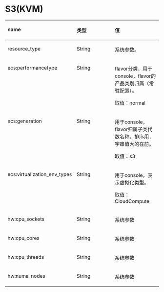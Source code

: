 # S3\(KVM\)<a name="ZH-CN_TOPIC_0114103972"></a>

<a name="zh-cn_topic_0114079835_table40655501"></a>
<table><thead align="left"><tr id="zh-cn_topic_0114079835_row50025933"><th class="cellrowborder" valign="top" width="33.33333333333333%" id="mcps1.1.4.1.1"><p id="zh-cn_topic_0114079835_p25568738"><a name="zh-cn_topic_0114079835_p25568738"></a><a name="zh-cn_topic_0114079835_p25568738"></a>name</p>
</th>
<th class="cellrowborder" valign="top" width="33.33333333333333%" id="mcps1.1.4.1.2"><p id="zh-cn_topic_0114079835_p57801875"><a name="zh-cn_topic_0114079835_p57801875"></a><a name="zh-cn_topic_0114079835_p57801875"></a>类型</p>
</th>
<th class="cellrowborder" valign="top" width="33.33333333333333%" id="mcps1.1.4.1.3"><p id="zh-cn_topic_0114079835_p51440330"><a name="zh-cn_topic_0114079835_p51440330"></a><a name="zh-cn_topic_0114079835_p51440330"></a>值</p>
</th>
</tr>
</thead>
<tbody><tr id="zh-cn_topic_0114079835_row5917164"><td class="cellrowborder" valign="top" width="33.33333333333333%" headers="mcps1.1.4.1.1 "><p id="zh-cn_topic_0114079835_p9528291"><a name="zh-cn_topic_0114079835_p9528291"></a><a name="zh-cn_topic_0114079835_p9528291"></a>resource_type</p>
</td>
<td class="cellrowborder" valign="top" width="33.33333333333333%" headers="mcps1.1.4.1.2 "><p id="zh-cn_topic_0114079835_p33594135"><a name="zh-cn_topic_0114079835_p33594135"></a><a name="zh-cn_topic_0114079835_p33594135"></a>String</p>
</td>
<td class="cellrowborder" valign="top" width="33.33333333333333%" headers="mcps1.1.4.1.3 "><p id="zh-cn_topic_0114079835_p36770415"><a name="zh-cn_topic_0114079835_p36770415"></a><a name="zh-cn_topic_0114079835_p36770415"></a>系统参数。</p>
</td>
</tr>
<tr id="zh-cn_topic_0114079835_row62498284"><td class="cellrowborder" valign="top" width="33.33333333333333%" headers="mcps1.1.4.1.1 "><p id="zh-cn_topic_0114079835_p29196278"><a name="zh-cn_topic_0114079835_p29196278"></a><a name="zh-cn_topic_0114079835_p29196278"></a>ecs:performancetype</p>
</td>
<td class="cellrowborder" valign="top" width="33.33333333333333%" headers="mcps1.1.4.1.2 "><p id="zh-cn_topic_0114079835_p16088345"><a name="zh-cn_topic_0114079835_p16088345"></a><a name="zh-cn_topic_0114079835_p16088345"></a>String</p>
</td>
<td class="cellrowborder" valign="top" width="33.33333333333333%" headers="mcps1.1.4.1.3 "><p id="zh-cn_topic_0114079835_p28087548"><a name="zh-cn_topic_0114079835_p28087548"></a><a name="zh-cn_topic_0114079835_p28087548"></a>flavor分类，用于console，flavor的产品类别归属（常驻配置）。</p>
<p id="zh-cn_topic_0114079835_p51461341"><a name="zh-cn_topic_0114079835_p51461341"></a><a name="zh-cn_topic_0114079835_p51461341"></a>取值：normal</p>
</td>
</tr>
<tr id="zh-cn_topic_0114079835_row60498887"><td class="cellrowborder" valign="top" width="33.33333333333333%" headers="mcps1.1.4.1.1 "><p id="zh-cn_topic_0114079835_p1462819"><a name="zh-cn_topic_0114079835_p1462819"></a><a name="zh-cn_topic_0114079835_p1462819"></a>ecs:generation</p>
</td>
<td class="cellrowborder" valign="top" width="33.33333333333333%" headers="mcps1.1.4.1.2 "><p id="zh-cn_topic_0114079835_p51379511"><a name="zh-cn_topic_0114079835_p51379511"></a><a name="zh-cn_topic_0114079835_p51379511"></a>String</p>
</td>
<td class="cellrowborder" valign="top" width="33.33333333333333%" headers="mcps1.1.4.1.3 "><p id="zh-cn_topic_0114079835_p990892"><a name="zh-cn_topic_0114079835_p990892"></a><a name="zh-cn_topic_0114079835_p990892"></a>用于console，flavor归属子类代数名称，排序用，字串值大的在前。</p>
<p id="zh-cn_topic_0114079835_p8918034"><a name="zh-cn_topic_0114079835_p8918034"></a><a name="zh-cn_topic_0114079835_p8918034"></a>取值：s3</p>
</td>
</tr>
<tr id="zh-cn_topic_0114079835_row13153450"><td class="cellrowborder" valign="top" width="33.33333333333333%" headers="mcps1.1.4.1.1 "><p id="zh-cn_topic_0114079835_p58796504"><a name="zh-cn_topic_0114079835_p58796504"></a><a name="zh-cn_topic_0114079835_p58796504"></a>ecs:virtualization_env_types</p>
</td>
<td class="cellrowborder" valign="top" width="33.33333333333333%" headers="mcps1.1.4.1.2 "><p id="zh-cn_topic_0114079835_p64896350"><a name="zh-cn_topic_0114079835_p64896350"></a><a name="zh-cn_topic_0114079835_p64896350"></a>String</p>
</td>
<td class="cellrowborder" valign="top" width="33.33333333333333%" headers="mcps1.1.4.1.3 "><p id="zh-cn_topic_0114079835_p22112997"><a name="zh-cn_topic_0114079835_p22112997"></a><a name="zh-cn_topic_0114079835_p22112997"></a>用于console，表示虚拟化类型。</p>
<p id="zh-cn_topic_0114079835_p64799248"><a name="zh-cn_topic_0114079835_p64799248"></a><a name="zh-cn_topic_0114079835_p64799248"></a>取值：CloudCompute</p>
</td>
</tr>
<tr id="zh-cn_topic_0114079835_row46322324"><td class="cellrowborder" valign="top" width="33.33333333333333%" headers="mcps1.1.4.1.1 "><p id="zh-cn_topic_0114079835_p61120788"><a name="zh-cn_topic_0114079835_p61120788"></a><a name="zh-cn_topic_0114079835_p61120788"></a>hw:cpu_sockets</p>
</td>
<td class="cellrowborder" valign="top" width="33.33333333333333%" headers="mcps1.1.4.1.2 "><p id="zh-cn_topic_0114079835_p51836813"><a name="zh-cn_topic_0114079835_p51836813"></a><a name="zh-cn_topic_0114079835_p51836813"></a>String</p>
</td>
<td class="cellrowborder" valign="top" width="33.33333333333333%" headers="mcps1.1.4.1.3 "><p id="zh-cn_topic_0114079835_p38032294"><a name="zh-cn_topic_0114079835_p38032294"></a><a name="zh-cn_topic_0114079835_p38032294"></a>系统参数</p>
</td>
</tr>
<tr id="zh-cn_topic_0114079835_row6746326"><td class="cellrowborder" valign="top" width="33.33333333333333%" headers="mcps1.1.4.1.1 "><p id="zh-cn_topic_0114079835_p9581506"><a name="zh-cn_topic_0114079835_p9581506"></a><a name="zh-cn_topic_0114079835_p9581506"></a>hw:cpu_cores</p>
</td>
<td class="cellrowborder" valign="top" width="33.33333333333333%" headers="mcps1.1.4.1.2 "><p id="zh-cn_topic_0114079835_p37904547"><a name="zh-cn_topic_0114079835_p37904547"></a><a name="zh-cn_topic_0114079835_p37904547"></a>String</p>
</td>
<td class="cellrowborder" valign="top" width="33.33333333333333%" headers="mcps1.1.4.1.3 "><p id="zh-cn_topic_0114079835_p50369505"><a name="zh-cn_topic_0114079835_p50369505"></a><a name="zh-cn_topic_0114079835_p50369505"></a>系统参数</p>
</td>
</tr>
<tr id="zh-cn_topic_0114079835_row50672366"><td class="cellrowborder" valign="top" width="33.33333333333333%" headers="mcps1.1.4.1.1 "><p id="zh-cn_topic_0114079835_p10820994"><a name="zh-cn_topic_0114079835_p10820994"></a><a name="zh-cn_topic_0114079835_p10820994"></a>hw:cpu_threads</p>
</td>
<td class="cellrowborder" valign="top" width="33.33333333333333%" headers="mcps1.1.4.1.2 "><p id="zh-cn_topic_0114079835_p4085285"><a name="zh-cn_topic_0114079835_p4085285"></a><a name="zh-cn_topic_0114079835_p4085285"></a>String</p>
</td>
<td class="cellrowborder" valign="top" width="33.33333333333333%" headers="mcps1.1.4.1.3 "><p id="zh-cn_topic_0114079835_p62472706"><a name="zh-cn_topic_0114079835_p62472706"></a><a name="zh-cn_topic_0114079835_p62472706"></a>系统参数</p>
</td>
</tr>
<tr id="zh-cn_topic_0114079835_row25383445"><td class="cellrowborder" valign="top" width="33.33333333333333%" headers="mcps1.1.4.1.1 "><p id="zh-cn_topic_0114079835_p42793145"><a name="zh-cn_topic_0114079835_p42793145"></a><a name="zh-cn_topic_0114079835_p42793145"></a>hw:numa_nodes</p>
</td>
<td class="cellrowborder" valign="top" width="33.33333333333333%" headers="mcps1.1.4.1.2 "><p id="zh-cn_topic_0114079835_p43692714"><a name="zh-cn_topic_0114079835_p43692714"></a><a name="zh-cn_topic_0114079835_p43692714"></a>String</p>
</td>
<td class="cellrowborder" valign="top" width="33.33333333333333%" headers="mcps1.1.4.1.3 "><p id="zh-cn_topic_0114079835_p49448911"><a name="zh-cn_topic_0114079835_p49448911"></a><a name="zh-cn_topic_0114079835_p49448911"></a>系统参数</p>
</td>
</tr>
</tbody>
</table>

